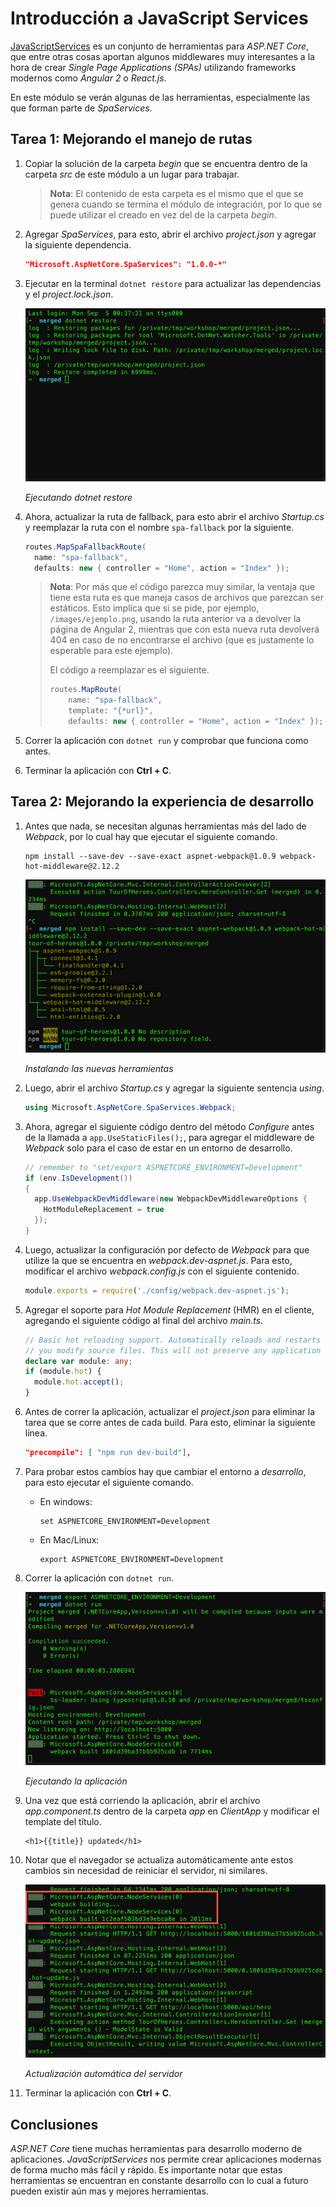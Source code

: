 # Introducción a JavaScript Services

[JavaScriptServices](https://github.com/aspnet/JavaScriptServices) es un conjunto de herramientas para _ASP.NET Core_, que entre otras cosas aportan algunos middlewares muy interesantes a la hora de crear _Single Page Applications (SPAs)_ utilizando frameworks modernos como _Angular 2_ o _React.js_.

En este módulo se verán algunas de las herramientas, especialmente las que forman parte de _SpaServices_.

## Tarea 1: Mejorando el manejo de rutas

1. Copiar la solución de la carpeta _begin_ que se encuentra dentro de la carpeta _src_ de este módulo a un lugar para trabajar.

    > **Nota**: El contenido de esta carpeta es el mismo que el que se genera cuando se termina el módulo de integración, por lo que se puede utilizar el creado en vez del de la carpeta _begin_.

1. Agregar _SpaServices_, para esto, abrir el archivo _project.json_ y agregar la siguiente dependencia.

    ```json
    "Microsoft.AspNetCore.SpaServices": "1.0.0-*"
    ```

1. Ejecutar en la terminal `dotnet restore` para actualizar las dependencias y el _project.lock.json_.

    ![Ejecutando dotnet restore](./images/dotnet-restore.png "Ejecutando dotnet restore")

    _Ejecutando dotnet restore_

1. Ahora, actualizar la ruta de fallback, para esto abrir el archivo _Startup.cs_ y reemplazar la ruta con el nombre `spa-fallback` por la siguiente.

    ```csharp
    routes.MapSpaFallbackRoute(
      name: "spa-fallback",
      defaults: new { controller = "Home", action = "Index" });
    ```

    > **Nota**: Por más que el código parezca muy similar, la ventaja que tiene esta ruta es que maneja casos de archivos que parezcan ser estáticos. Esto implica que si se pide, por ejemplo, `/images/ejemplo.png`, usando la ruta anterior va a devolver la página de Angular 2, mientras que con esta nueva ruta devolverá 404 en caso de no encontrarse el archivo (que es justamente lo esperable para este ejemplo).
    >
    > El código a reemplazar es el siguiente.
    > 
    > ```csharp
    > routes.MapRoute(
    >     name: "spa-fallback",
    >     template: "{*url}",
    >     defaults: new { controller = "Home", action = "Index" });
    > ```

1. Correr la aplicación con `dotnet run` y comprobar que funciona como antes.

1. Terminar la aplicación con **Ctrl + C**.

## Tarea 2: Mejorando la experiencia de desarrollo

1. Antes que nada, se necesitan algunas herramientas más del lado de _Webpack_, por lo cual hay que ejecutar el siguiente comando.

    ```
    npm install --save-dev --save-exact aspnet-webpack@1.0.9 webpack-hot-middleware@2.12.2
    ```

    ![Instalando las nuevas herramientas](./images/new-webpack-tools.png "Instalando las nuevas herramientas")

    _Instalando las nuevas herramientas_

1. Luego, abrir el archivo _Startup.cs_ y agregar la siguiente sentencia _using_.

    ```csharp
    using Microsoft.AspNetCore.SpaServices.Webpack;
    ```

1. Ahora, agregar el siguiente código dentro del método _Configure_ antes de la llamada a `app.UseStaticFiles();`, para agregar el middleware de _Webpack_ solo para el caso de estar en un entorno de desarrollo.

    ```csharp
    // remember to "set/export ASPNETCORE_ENVIRONMENT=Development"
    if (env.IsDevelopment()) 
    {
      app.UseWebpackDevMiddleware(new WebpackDevMiddlewareOptions {
        HotModuleReplacement = true
      });
    }
    ```

1. Luego, actualizar la configuración por defecto de _Webpack_ para que utilize la que se encuentra en _webpack.dev-aspnet.js_. Para esto, modificar el archivo _webpack.config.js_ con el siguiente contenido.

    ```js
    module.exports = require('./config/webpack.dev-aspnet.js');
    ```

1. Agregar el soporte para _Hot Module Replacement_ (HMR) en el cliente, agregando el siguiente código al final del archivo _main.ts_.

    ```typescript
    // Basic hot reloading support. Automatically reloads and restarts the Angular 2 app each time
    // you modify source files. This will not preserve any application state other than the URL.
    declare var module: any;
    if (module.hot) {
      module.hot.accept();
    }
    ```

1. Antes de correr la aplicación, actualizar el _project.json_ para eliminar la tarea que se corre antes de cada build. Para esto, eliminar la siguiente línea.

    ```json
    "precompile": [ "npm run dev-build"],
    ```

1. Para probar estos cambios hay que cambiar el entorno a _desarrollo_, para esto ejecutar el siguiente comando.

    - En windows:

        ```
        set ASPNETCORE_ENVIRONMENT=Development
        ```

    - En Mac/Linux:

        ```
        export ASPNETCORE_ENVIRONMENT=Development
        ```

1. Correr la aplicación con `dotnet run`.

    ![Ejecutando la aplicación](./images/running-the-app.png "Ejecutando la aplicación")

    _Ejecutando la aplicación_

1. Una vez que está corriendo la aplicación, abrir el archivo _app.component.ts_ dentro de la carpeta _app_ en _ClientApp_ y modificar el template del título.

    ```
    <h1>{{title}} updated</h1>
    ```
    
1. Notar que el navegador se actualiza automáticamente ante estos cambios sin necesidad de reiniciar el servidor, ni similares.

    ![Actualización automática del servidor](./images/middleware-reloading-assets.png "Actualización automática del servidor")

    _Actualización automática del servidor_

1. Terminar la aplicación con **Ctrl + C**.

## Conclusiones

_ASP.NET Core_ tiene muchas herramientas para desarrollo moderno de aplicaciones. _JavaScriptServices_ nos permite crear aplicaciones modernas de forma mucho más fácil y rápido. Es importante notar que estas herramientas se encuentran en constante desarrollo con lo cual a futuro pueden existir aún mas y mejores herramientas.